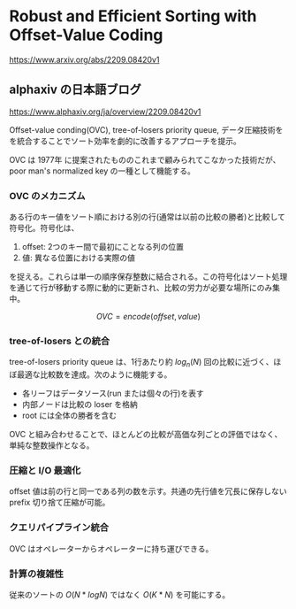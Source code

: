 # Robust and Efficient Sorting with Offset-Value Coding

https://www.arxiv.org/abs/2209.08420v1

## alphaxiv の日本語ブログ

https://www.alphaxiv.org/ja/overview/2209.08420v1

Offset-value conding(OVC), tree-of-losers priority queue, データ圧縮技術をを統合することでソート効率を劇的に改善するアプローチを提示。

OVC は 1977年 に提案されたもののこれまで顧みられてこなかった技術だが、 poor man's normalized key の一種として機能する。

### OVC のメカニズム

ある行のキー値をソート順における別の行(通常は以前の比較の勝者)と比較して符号化。符号化は、

1. offset: 2つのキー間で最初にことなる列の位置
2. 値: 異なる位置における実際の値

を捉える。これらは単一の順序保存整数に結合される。この符号化はソート処理を通じて行が移動する際に動的に更新され、比較の労力が必要な場所にのみ集中。

$$OVC = encode(offset, value)$$

### tree-of-losers との統合

tree-of-losers priority queue は、1行あたり約 $log_n(N)$ 回の比較に近づく、ほぼ最適な比較数を達成。次のように機能する。

- 各リーフはデータソース(run または個々の行)を表す
- 内部ノードは比較の loser を格納
- root には全体の勝者を含む

OVC と組み合わせることで、ほとんどの比較が高価な列ごとの評価ではなく、単純な整数操作となる。

### 圧縮と I/O 最適化

offset 値は前の行と同一である列の数を示す。共通の先行値を冗長に保存しない prefix 切り捨て圧縮が可能。

### クエリパイプライン統合

OVC はオペレーターからオペレーターに持ち運びできる。

### 計算の複雑性

従来のソートの $O(N * log N)$ ではなく $O(K * N)$ を可能にする。
